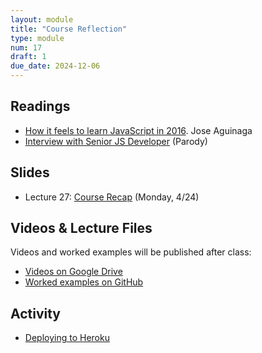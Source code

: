 ```yaml
---
layout: module
title: "Course Reflection"
type: module
num: 17
draft: 1
due_date: 2024-12-06
---
```


## Readings

* <a href="https://hackernoon.com/how-it-feels-to-learn-javascript-in-2016-d3a717dd577f" target="_blank">How it feels to learn JavaScript in 2016</a>. Jose Aguinaga
* <a href="https://www.youtube.com/watch?v=Uo3cL4nrGOk" target="_blank">Interview with Senior JS Developer</a> (Parody)

## Slides
* Lecture 27: <a href="https://docs.google.com/presentation/d/1kq7Kc12AQqu01rErihQrhivq74lFPkr4Ig1VyV5esiM/edit?usp=sharing" target="_blank">Course Recap</a> (Monday, 4/24)

## Videos & Lecture Files
Videos and worked examples will be published after class:
* <a href="https://drive.google.com/drive/folders/1b0RGogU8P2rKJAtcRpxMspHB919GUAXT?usp=sharing" target="_blank">Videos on Google Drive</a>
* <a href="https://github.com/vanwars/csci344" target="_blank">Worked examples on GitHub</a>


## Activity
* [Deploying to Heroku](../activities/deploy-to-heroku)
